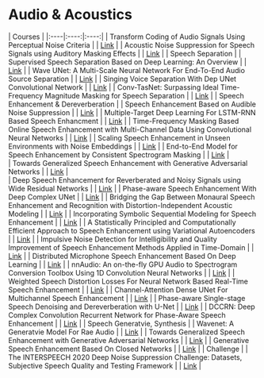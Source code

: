 # Audio & Acoustics
| Courses | 
|:----|:----:|:----:|
| Transform Coding of Audio Signals Using Perceptual Noise Criteria |  | [Link](https://ieeexplore.ieee.org/document/608/) | 
| Acoustic Noise Suppression for Speech Signals using Auditory Masking Effects |  | [Link](http://www-mmsp.ece.mcgill.ca/MMSP/Theses/2001/ThiemannT2001.pdf) |
| Speech Separation | 
| Supervised Speech Separation Based on Deep Learning: An Overview |  | [Link](https://arxiv.org/abs/1708.07524) |
| Wave UNet: A Multi-Scale Neural Network For End-To-End Audio Source Separation |  | [Link](https://arxiv.org/abs/1806.03185) |
| Singing Voice Separation With Dep UNet Convolutional Network |  | [Link](https://ejhumphrey.com/assets/pdf/jansson2017singing.pdf) |
| Conv-TasNet: Surpassing Ideal Time-Frequency Magnitude Masking for Speech Separation |  | [Link](https://arxiv.org/abs/1809.07454) |
| Speech Enhancement & Dereverberation |
| Speech Enhancement Based on Audible Noise Suppression |  | [Link](https://ieeexplore.ieee.org/document/641296) |
| Multiple-Target Deep Learning For LSTM-RNN Based Speech Enhancment |  | [Link](https://ieeexplore.ieee.org/document/7895577) |
| Time-Frequency Masking Based Online Speech Enhancement with Multi-Channel Data Using Convolutional Neural Networks |  | [Link](https://ieeexplore.ieee.org/document/8521346) |
| Scaling Speech Enhancement in Unseen Environments with Noise Embeddings |  | [Link](https://arxiv.org/abs/1810.12757) |
| End-to-End Model for Speech Enhancement by Consistent Spectrogram Masking |  | [Link](https://arxiv.org/abs/1901.00295) |  
| Towards Generalized Speech Enhancement with Generative Adversarial Networks |  | [Link](https://arxiv.org/abs/1904.03418) |  
| Deep Speech Enhancement for Reverberated and Noisy Signals using Wide Residual Networks |  | [Link](https://arxiv.org/abs/1901.00660) |
| Phase-aware Speech Enhancement With Deep Complex UNet |  | [Link](https://openreview.net/forum?id=SkeRTsAcYm) |
| Bridging the Gap Between Monaural Speech Enhancement and Recognition with Distortion-Independent Acoustic Modeling |  | [Link](https://arxiv.org/abs/1903.04567) |
| Incorporating Symbolic Sequential Modeling for Speech Enhancement |  | [Link](https://arxiv.org/abs/1904.13142) |
| A Statistically Principled and Computationally Efficient Approach to Speech Enhancement using Variational Autoencoders |  | [Link](https://arxiv.org/abs/1905.01209) |
| Impulsive Noise Detection for Intelligibility and Quality Improvement of Speech Enhancement Methods Applied in Time-Domain |  | [Link](https://arxiv.org/abs/1910.02710) |
| Distributed Microphone Speech Enhancement Based On Deep Learning |  | [Link](https://arxiv.org/abs/1911.08153) |
| nnAudio: An on-the-fly GPU Audio to Spectrogram Conversion Toolbox Using 1D Convolution Neural Networks |  | [Link](https://arxiv.org/abs/1912.12055) |
| Weighted Speech Distortion Losses For Neural Network Based Real-Time Speech Enhancement |  | [Link](https://arxiv.org/abs/2001.10601) |
| Channel-Attention Dense UNet For Multichannel Speech Enhancement |  | [Link](https://arxiv.org/abs/2001.11542) |
| Phase-aware Single-stage Speech Denoising and Dereverberation with U-Net |  | [Link](https://arxiv.org/abs/2006.00687) |
| DCCRN: Deep Complex Convolution Recurrent Network for Phase-Aware Speech Enhancement |  | [Link](https://arxiv.org/abs/2008.00264) |
| Speech Generatvie, Synthesis |
| Wavenet: A Generatvie Model For Rae Audio |  | [Link](https://arxiv.org/abs/1609.03499) |
| Towards Generalized Speech Enhancement with Generative Adversarial Networks |  | [Link](https://arxiv.org/abs/1904.03418) |
| Generative Speech Enhancement Based On Closed Networks |  | [Link](https://arxiv.org/abs/1909.04776) |
| Challenge |
| The INTERSPEECH 2020 Deep Noise Suppression Challenge: Datasets, Subjective Speech Quality and Testing Framework |  | [Link](https://arxiv.org/abs/2001.08662) |